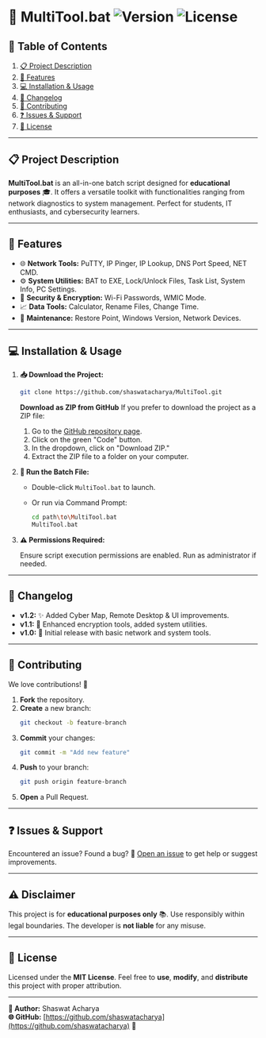 # 🚀 MultiTool.bat ![Version](https://img.shields.io/badge/version-1.0-blue.svg) ![License](https://img.shields.io/badge/license-MIT-green.svg)

## 📑 Table of Contents

1. [📋 Project Description](#-project-description)
2. [🔧 Features](#-features)
3. [💻 Installation & Usage](#-installation--usage)
4. [📅 Changelog](#-changelog)
5. [🤝 Contributing](#-contributing)
6. [❓ Issues & Support](#-issues--support)
7. [📜 License](#-license)

---

## 📋 Project Description

**MultiTool.bat** is an all-in-one batch script designed for **educational purposes** 🎓. It offers a versatile toolkit with functionalities ranging from network diagnostics to system management. Perfect for students, IT enthusiasts, and cybersecurity learners.

---

## 🔧 Features

- 🌐 **Network Tools:** PuTTY, IP Pinger, IP Lookup, DNS Port Speed, NET CMD.
- ⚙️ **System Utilities:** BAT to EXE, Lock/Unlock Files, Task List, System Info, PC Settings.
- 🔐 **Security & Encryption:** Wi-Fi Passwords, WMIC Mode.
- 📈 **Data Tools:** Calculator, Rename Files, Change Time.
- 🧹 **Maintenance:**  Restore Point, Windows Version, Network Devices.

---

## 💻 Installation & Usage

1. **📥 Download the Project:**

   ```bash
   git clone https://github.com/shaswatacharya/MultiTool.git
   ```
   **Download as ZIP from GitHub**
     If you prefer to download the project as a ZIP file:

     1. Go to the [GitHub repository page](https://github.com/shaswatacharya/MultiTool).
     2. Click on the green "Code" button.
     3. In the dropdown, click on "Download ZIP."
     4. Extract the ZIP file to a folder on your computer.

2. **🚀 Run the Batch File:**

   - Double-click `MultiTool.bat` to launch.
   - Or run via Command Prompt:

     ```bash
     cd path\to\MultiTool.bat
     MultiTool.bat
     ```

3. **⚠️ Permissions Required:**

   Ensure script execution permissions are enabled. Run as administrator if needed.

---

## 📅 Changelog

- **v1.2:** ✨ Added Cyber Map, Remote Desktop & UI improvements.
- **v1.1:** 🔐 Enhanced encryption tools, added system utilities.
- **v1.0:** 🚀 Initial release with basic network and system tools.

---

## 🤝 Contributing

We love contributions! 💙

1. **Fork** the repository.
2. **Create** a new branch:
   ```bash
   git checkout -b feature-branch
   ```
3. **Commit** your changes:
   ```bash
   git commit -m "Add new feature"
   ```
4. **Push** to your branch:
   ```bash
   git push origin feature-branch
   ```
5. **Open** a Pull Request.

---

## ❓ Issues & Support

Encountered an issue? Found a bug? 🐞 [Open an issue](https://github.com/shaswatacharya/MultiTool/issues) to get help or suggest improvements.

---

## ⚠️ Disclaimer

This project is for **educational purposes only** 📚. Use responsibly within legal boundaries. The developer is **not liable** for any misuse.

---

## 📜 License

Licensed under the **MIT License**. Feel free to **use**, **modify**, and **distribute** this project with proper attribution.

---

**👤 Author:** Shaswat Acharya  
**🌐 GitHub:** [https://github.com/shaswatacharya](https://github.com/shaswatacharya) 🚀

